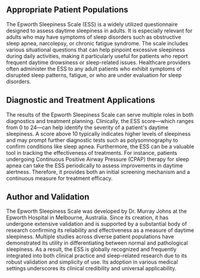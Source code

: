 ## Appropriate Patient Populations

The Epworth Sleepiness Scale (ESS) is a widely utilized questionnaire designed to assess daytime sleepiness in adults. It is especially relevant for adults who may have symptoms of sleep disorders such as obstructive sleep apnea, narcolepsy, or chronic fatigue syndrome. The scale includes various situational questions that can help pinpoint excessive sleepiness during daily activities, making it particularly useful for patients who report frequent daytime drowsiness or sleep-related issues. Healthcare providers often administer the ESS to any adult patients who exhibit symptoms of disrupted sleep patterns, fatigue, or who are under evaluation for sleep disorders.

## Diagnostic and Treatment Applications

The results of the Epworth Sleepiness Scale can serve multiple roles in both diagnostics and treatment planning. Clinically, the ESS score—which ranges from 0 to 24—can help identify the severity of a patient's daytime sleepiness. A score above 10 typically indicates higher levels of sleepiness and may prompt further diagnostic tests such as polysomnography to confirm conditions like sleep apnea. Furthermore, the ESS can be a valuable tool in tracking the effectiveness of treatments. For instance, patients undergoing Continuous Positive Airway Pressure (CPAP) therapy for sleep apnea can take the ESS periodically to assess improvements in daytime alertness. Therefore, it provides both an initial screening mechanism and a continuous measure for treatment efficacy.

## Author and Validation

The Epworth Sleepiness Scale was developed by Dr. Murray Johns at the Epworth Hospital in Melbourne, Australia. Since its creation, it has undergone extensive validation and is supported by a substantial body of research confirming its reliability and effectiveness as a measure of daytime sleepiness. Multiple studies across diverse patient populations have demonstrated its utility in differentiating between normal and pathological sleepiness. As a result, the ESS is globally recognized and frequently integrated into both clinical practice and sleep-related research due to its robust validation and simplicity of use. Its adoption in various medical settings underscores its clinical credibility and universal applicability.